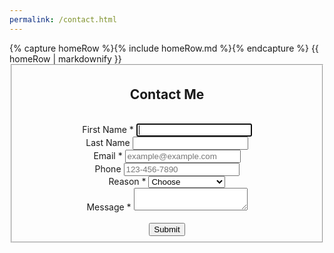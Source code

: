 ```yaml
---
permalink: /contact.html
---
```


<body>
    {% capture homeRow %}{% include homeRow.md %}{% endcapture %}
    {{ homeRow | markdownify }}
</body>

<!-- Generated from https://formkeep.com/forms/371924810a68/designer/edit on November 22, 2021 09:27 using version 1.10.14 -->
<center>
<link rel="stylesheet" href="https://cdn.jsdelivr.net/npm/bootstrap@3.4.1/dist/css/bootstrap.min.css" integrity="sha256-bZLfwXAP04zRMK2BjiO8iu9pf4FbLqX6zitd+tIvLhE=" crossorigin="anonymous">
<script src="https://cdn.jsdelivr.net/npm/jquery@3.6.0/dist/jquery.min.js" integrity="sha256-/xUj+3OJU5yExlq6GSYGSHk7tPXikynS7ogEvDej/m4=" crossorigin="anonymous"></script>
<div class="container">
  <div class="row">
    <section class="container col-xs-12 col-sm-8 col-sm-offset-2 col-xl-6 col-xl-offset-3 my-4">
        <div class="container" style="width:100%">
        <form class="" target="_self" enctype="multipart/form-data" action="https://formkeep.com/f/371924810a68" accept-charset="UTF-8" method="post"><input name="utf8" type="hidden" value="&#x2713;" />
          <fieldset>
            <center><h1>Contact Me</h1></center>
            <br>
              <div class="row">
              <div class="form-group col-xs-6" id="First_Name__div">
              <label title="required" for="First_Name">First Name *</label>
              <input type="text" name="First Name" id="First_Name" required="required" autofocus="autofocus" class="form-control" />
          </div>
              <div class="form-group col-xs-6" id="Last_Name__div">
              <label for="Last_Name">Last Name</label>
              <input type="text" name="Last Name" id="Last_Name" class="form-control" />
          </div>
          </div>
              <div class="row">
              <div class="form-group col-xs-6" id="Email__div">
              <label title="required" for="Email">Email *</label>
              <input type="email" name="Email" id="Email" required="required" placeholder="example@example.com" class="form-control" />
          </div>
              <div class="form-group col-xs-6" id="Phone__div">
              <label for="Phone">Phone</label>
              <input type="tel" name="Phone" id="Phone" placeholder="123-456-7890" class="form-control" />
          </div>
          </div>
              <div class="row">
              <div class="form-group col-xs-12" id="Reason__div">
              <label for="Reason">Reason *</label>
              <select name="Reason" id="Reason" required="required" class="form-control"><option value="">Choose</option>
<option value="Sound Design">Sound Design</option>
<option value="Technical Design">Technical Design</option>
<option value="Consulting">Consulting</option>
<option value="Other">Other</option></select>
          </div>
          </div>
              <div class="row">
              <div class="form-group col-xs-12" id="Message__div">
              <label title="required" for="Message">Message *</label>
              <textarea name="Message" id="Message" required="required" class="form-control">
</textarea>
          </div>
          </div>
          <br>
          <div style="opacity:0;position:absolute;top:0;left:-5000px;height:0;width:0">
            <label for="subscribe_371924810a68_35431"></label>
            <input name="subscribe_371924810a68_35431" value="" tabindex="-1" autocomplete="off"
                   type="email" id="email_subscribe_371924810a68_35431" placeholder="Your email here">
          </div>
          <div class="row">
            <div class="col-xs-12">
              <input type="submit" value="Submit" class="btn btn-block btn-primary" data-disable-with="Submit" />
            </div>
          </div>
        </fieldset>
</form>
        <br>
        <br>
        <br>
      </div>
    </section>
  </div>
</div>
</center>
<!-- Generated from https://formkeep.com/forms/371924810a68/designer/edit on November 22, 2021 09:27 using version 1.10.14 -->